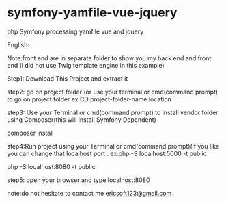 # symfony-yamfile-vue-jquery
php Symfony processing yamfile vue and jquery

English:

Note:front end are in separate  folder to show  you my back end and front end (i did not use Twig template engine in this example)

Step1:
Download This Project and extract it

step2:
go on project folder (or use your terminal or cmd(command prompt) to go on project folder ex:CD project-folder-name location

step3:
Use your Terminal  or cmd(command prompt) to install vendor folder using Composer(this will install Symfony Dependent)

composer install

step4:Run project using your Terminal or cmd(command prompt)(if you like you can change that localhost port . ex:php -S localhost:5000 -t public

php -S localhost:8080 -t public

step5:
open your browser and type:localhost:8080


note:do not hesitate to contact me
ericsoft123@gmail.com

